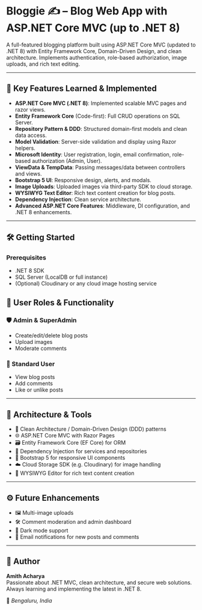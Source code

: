# Bloggie ✍️ – Blog Web App with ASP.NET Core MVC (up to .NET 8)

A full-featured blogging platform built using ASP.NET Core MVC (updated to .NET 8) with Entity Framework Core, Domain-Driven Design, and clean architecture. Implements authentication, role-based authorization, image uploads, and rich text editing.

---

## 🚀 Key Features Learned & Implemented

- **ASP.NET Core MVC (.NET 8)**: Implemented scalable MVC pages and razor views.
- **Entity Framework Core** (Code-first): Full CRUD operations on SQL Server.
- **Repository Pattern & DDD**: Structured domain-first models and clean data access.
- **Model Validation**: Server-side validation and display using Razor helpers.
- **Microsoft Identity**: User registration, login, email confirmation, role-based authorization (Admin, User).
- **ViewData & TempData**: Passing messages/data between controllers and views.
- **Bootstrap 5 UI**: Responsive design, alerts, and modals.
- **Image Uploads**: Uploaded images via third-party SDK to cloud storage.
- **WYSIWYG Text Editor**: Rich text content creation for blog posts.
- **Dependency Injection**: Clean service architecture.
- **Advanced ASP.NET Core Features**: Middleware, DI configuration, and .NET 8 enhancements.

---

## 🛠 Getting Started

### Prerequisites

- .NET 8 SDK
- SQL Server (LocalDB or full instance)
- (Optional) Cloudinary or any cloud image hosting service

## 🎯 User Roles & Functionality

### 🛡️ Admin & SuperAdmin
- Create/edit/delete blog posts  
- Upload images  
- Moderate comments  

### 👤 Standard User
- View blog posts  
- Add comments  
- Like or unlike posts  

---

## 🔧 Architecture & Tools

- 🧱 Clean Architecture / Domain-Driven Design (DDD) patterns  
- 🌐 ASP.NET Core MVC with Razor Pages  
- 🗃️ Entity Framework Core (EF Core) for ORM  
- 🧩 Dependency Injection for services and repositories  
- 🎨 Bootstrap 5 for responsive UI components  
- ☁️ Cloud Storage SDK (e.g. Cloudinary) for image handling  
- 📝 WYSIWYG Editor for rich text content creation  

---

## ⚙️ Future Enhancements

- 🖼️ Multi-image uploads  
- 🛠️ Comment moderation and admin dashboard  
- 🌙 Dark mode support  
- 📧 Email notifications for new posts and comments  

---

## 👤 Author

**Amith Acharya**  
Passionate about .NET MVC, clean architecture, and secure web solutions.  
Always learning and implementing the latest in .NET 8.  

📍 *Bengaluru, India*

